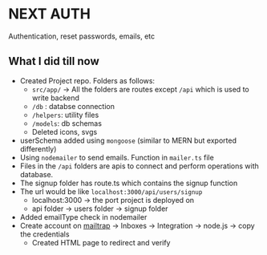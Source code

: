 # NEXT AUTH
Authentication, reset passwords, emails, etc

## What I did till now
- Created Project repo. Folders as follows:
    - `src/app/` -> All the folders are routes except `/api` which is used to write backend
    - `/db` : databse connection
    - `/helpers`: utility files
    - `/models`: db schemas
    - Deleted icons, svgs
- userSchema added using `mongoose` (similar to MERN but exported differently)
- Using `nodemailer` to send emails. Function in `mailer.ts` file
- Files in the `/api` folders are apis to connect and perform operations with database.
- The signup folder has route.ts which contains the signup function
- The url would be like `localhost:3000/api/users/signup`
    - localhost:3000 -> the port project is deployed on
    - api folder -> users folder -> signup folder
- Added emailType check in nodemailer
- Create account on [mailtrap](https://mailtrap.io/) -> Inboxes -> Integration -> node.js -> copy the credentials
    - Created HTML page to redirect and verify